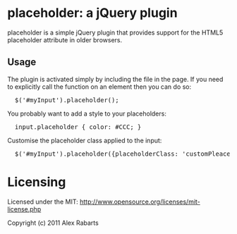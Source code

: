 # placeholder: a jQuery plugin

placeholder is a simple jQuery plugin that provides support for the HTML5
placeholder attribute in older browsers.

## Usage

The plugin is activated simply by including the file in the page.  If you need
to explicitly call the function on an element then you can do so:

<pre>
  $('#myInput').placeholder();
</pre>

You probably want to add a style to your placeholders:

<pre>
  input.placeholder { color: #CCC; }
</pre>

Customise the placeholder class applied to the input:

<pre>
  $('#myInput').placeholder({placeholderClass: 'customPleaceholderClass'});
</pre>

# Licensing

Licensed under the MIT:
http://www.opensource.org/licenses/mit-license.php

Copyright (c) 2011 Alex Rabarts
